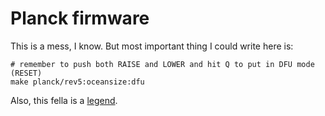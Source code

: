 # Planck firmware

This is a mess, I know. But most important thing I could write here is:

```
# remember to push both RAISE and LOWER and hit Q to put in DFU mode (RESET)
make planck/rev5:oceansize:dfu
```

Also, this fella is a [legend](http://smittey.co.uk/the-planck-key-theory/).
